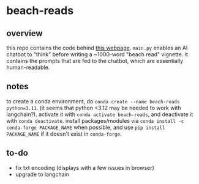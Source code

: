 # beach-reads

## overview

this repo contains the code behind [this webpage](https://etale.site/beach-reads/). `main.py` enables an AI chatbot to "think" before writing a ~1000-word "beach read" vignette. it contains the prompts that are fed to the chatbot, which are essentially human-readable.

## notes

to create a conda environment, do `conda create --name beach-reads python=3.11`. (it seems that python <3.12 may be needed to work with langchain?). activate it with `conda activate beach-reads`, and deactivate it with `conda deactivate`. install packages/modules via `conda install -c conda-forge PACKAGE_NAME` when possible, and use `pip install PACKAGE_NAME` if it doesn't exist in `conda-forge`.

## to-do

* fix txt encoding (displays with a few issues in browser)
* upgrade to langchain